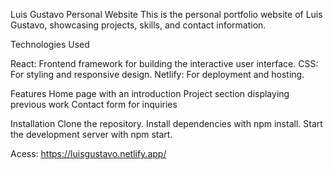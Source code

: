 Luis Gustavo Personal Website
This is the personal portfolio website of Luis Gustavo, showcasing projects, skills, and contact information.

Technologies Used

React: Frontend framework for building the interactive user interface.
CSS: For styling and responsive design.
Netlify: For deployment and hosting.

Features
Home page with an introduction
Project section displaying previous work
Contact form for inquiries

Installation
Clone the repository.
Install dependencies with npm install.
Start the development server with npm start.

Acess: https://luisgustavo.netlify.app/
